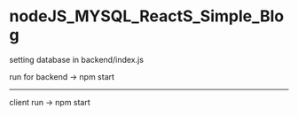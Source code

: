 # nodeJS_MYSQL_ReactS_Simple_Blog


setting database in backend/index.js

run for backend -> npm start


---------------------------------

client run -> npm start
